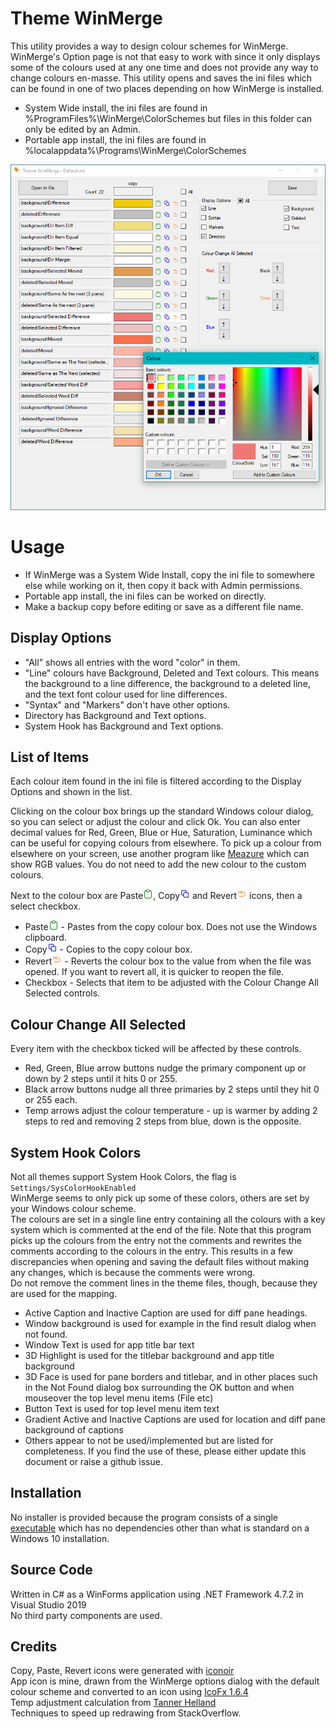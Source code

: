 # Theme WinMerge
This utility provides a way to design colour schemes for WinMerge. WinMerge's Option page is not that easy to work with since it only displays some of the colours used at any one time and does not provide any way to change colours en-masse. This utility opens and saves the ini files which can be found in one of two places depending on how WinMerge is installed.

 - System Wide install, the ini files are found in %ProgramFiles%\WinMerge\ColorSchemes but files in this folder can only be edited by an Admin.
 - Portable app install, the ini files are found in %localappdata%\Programs\WinMerge\ColorSchemes

![Application](Application.png)

# Usage
 - If WinMerge was a System Wide Install, copy the ini file to somewhere else while working on it, then copy it back with Admin permissions.
 - Portable app install, the ini files can be worked on directly.
 - Make a backup copy before editing or save as a different file name.

## Display Options
 - "All" shows all entries with the word "color" in them.
 - "Line" colours have Background, Deleted and Text colours. This means the background to a line difference, the background to a deleted line, and the text font colour used for line differences.
 - "Syntax" and "Markers" don't have other options.
 - Directory has Background and Text options.
 - System Hook has Background and Text options.

## List of Items
Each colour item found in the ini file is filtered according to the Display Options and shown in the list.

Clicking on the colour box brings up the standard Windows colour dialog, so you can select or adjust the colour and click Ok. You can also enter decimal values for Red, Green, Blue or Hue, Saturation, Luminance which can be useful for copying colours from elsewhere. To pick up a colour from elsewhere on your screen, use another program like [Meazure](https://github.com/cthing/meazure) which can show RGB values. You do not need to add the new colour to the custom colours.

Next to the colour box are Paste![Paste](paste.png), Copy![Copy](copy.png) and Revert![Revert](revert.png) icons, then a select checkbox.

 - Paste![Paste](paste.png) - Pastes from the copy colour box. Does not use the Windows clipboard.
 - Copy![Copy](copy.png) - Copies to the copy colour box.
 - Revert![Revert](revert.png) - Reverts the colour box to the value from when the file was opened. If you want to revert all, it is quicker to reopen the file.
 - Checkbox - Selects that item to be adjusted with the Colour Change All Selected controls.

## Colour Change All Selected
Every item with the checkbox ticked will be affected by these controls.

 - Red, Green, Blue arrow buttons nudge the primary component up or down by 2 steps until it hits 0 or 255.
 - Black arrow buttons nudge all three primaries by 2 steps until they hit 0 or 255 each.
 - Temp arrows adjust the colour temperature - up is warmer by adding 2 steps to red and removing 2 steps from blue, down is the opposite.

## System Hook Colors
Not all themes support System Hook Colors, the flag is `Settings/SysColorHookEnabled`  
WinMerge seems to only pick up some of these colors, others are set by your Windows colour scheme.  
The colours are set in a single line entry containing all the colours with a key system which is commented at the end of the file. Note that this program picks up the colours from the entry not the comments and rewrites the comments according to the colours in the entry. This results in a few discrepancies when opening and saving the default files without making any changes, which is because the comments were wrong.  
Do not remove the comment lines in the theme files, though, because they are used for the mapping.  

 - Active Caption and Inactive Caption are used for diff pane headings.
 - Window background is used for example in the find result dialog when not found.
 - Window Text is used for app title bar text
 - 3D Highlight is used for the titlebar background and app title background
 - 3D Face is used for pane borders and titlebar, and in other places such in the Not Found dialog box surrounding the OK button and when mouseover the top level menu items (File etc)
  - Button Text is used for top level menu item text
  - Gradient Active and Inactive Captions are used for location and diff pane background of captions
  - Others appear to not be used/implemented but are listed for completeness. If you find the use of these, please either update this document or raise a github issue.

## Installation
No installer is provided because the program consists of a single [executable](ThemeWinMerge/bin/release/ThemeWinMerge.exe) which has no dependencies other than what is standard on a Windows 10 installation.

## Source Code
Written in C# as a WinForms application using .NET Framework 4.7.2 in Visual Studio 2019  
No third party components are used.  

## Credits
Copy, Paste, Revert icons were generated with [iconoir](https://iconoir.com/)  
App icon is mine, drawn from the WinMerge options dialog with the default colour scheme and converted to an icon using [IcoFx 1.6.4](https://icofx.ro/)  
Temp adjustment calculation from [Tanner Helland](https://tannerhelland.com/2014/07/01/simple-algorithms-adjusting-image-temperature-tint.html)  
Techniques to speed up redrawing from StackOverflow.  
